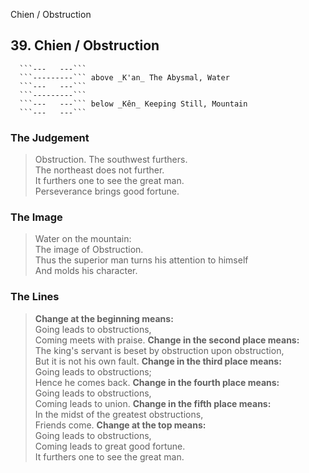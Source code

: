 Chien / Obstruction
## 39. Chien / Obstruction
      ```---   ---```
      ```---------``` above _K'an_ The Abysmal, Water  
      ```---   ---```
      ```---------```
      ```---   ---``` below _Kên_ Keeping Still, Mountain  
      ```---   ---```
### The Judgement
> Obstruction. The southwest furthers.  
 The northeast does not further.  
 It furthers one to see the great man.  
 Perseverance brings good fortune.
### The Image
> Water on the mountain:  
 The image of Obstruction.  
 Thus the superior man turns his attention to himself  
 And molds his character.
### The Lines

 > **Change at the beginning means:**  
 Going leads to obstructions,  
 Coming meets with praise.
 > **Change in the second place means:**  
 The king's servant is beset by obstruction upon obstruction,  
 But it is not his own fault.
 > **Change in the third place means:**  
 Going leads to obstructions;  
 Hence he comes back.
 > **Change in the fourth place means:**  
 Going leads to obstructions,  
 Coming leads to union.
 > **Change in the fifth place means:**  
 In the midst of the greatest obstructions,  
 Friends come.
 > **Change at the top means:**  
 Going leads to obstructions,  
 Coming leads to great good fortune.  
 It furthers one to see the great man.



